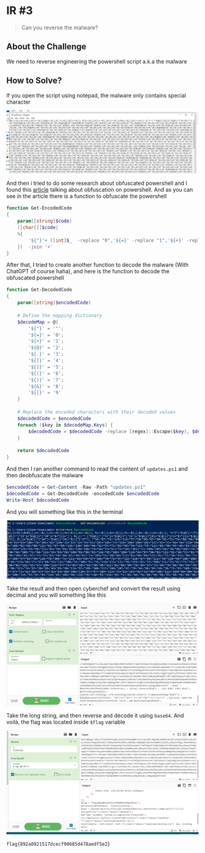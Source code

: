 # IR #3
> Can you reverse the malware?

## About the Challenge
We need to reverse engineering the powershell script a.k.a the malware

## How to Solve?
If you open the script using notepad, the malware only contains special character

![content](images/content.png)

And then i tried to do some research about obfuscated powershell and I found this [article](https://perl-users.jp/articles/advent-calendar/2010/sym/11) talking about obfuscation on powershell. And as you can see in the article there is a function to obfuscate the powershell

```powershell
function Get-EncodedCode
{
    param([string]$code)
    ([char[]]$code|
    %{
        '${"}'+ ([int]$_  -replace "0",'${=}' -replace "1",'${+}' -replace "2",'${@}' -replace "3",'${.}' -replace "4",'${[}' -replace "5",'${]}' -replace "6",'${(}' -replace "7",'${)}' -replace "8",'${&}' -replace "9",'${|}')
    })  -join '+'
}
```

After that, I tried to create another function to decode the malware (With ChatGPT of course haha), and here is the function to decode the obfuscated powershell

```powershell
function Get-DecodedCode
{
    param([string]$encodedCode)

    # Define the mapping dictionary
    $decodeMap = @{
        '${"}' = '"';
        '${=}' = '0';
        '${+}' = '1';
        '${@}' = '2';
        '${.}' = '3';
        '${[}' = '4';
        '${]}' = '5';
        '${(}' = '6';
        '${)}' = '7';
        '${&}' = '8';
        '${|}' = '9'
    }

    # Replace the encoded characters with their decoded values
    $decodedCode = $encodedCode
    foreach ($key in $decodeMap.Keys) {
        $decodedCode = $decodedCode -replace [regex]::Escape($key), $decodeMap[$key]
    }

    return $decodedCode
}
```

And then I ran another command to read the content of `updates.ps1` and then deobfuscate the malware

```powershell
$encodedCode = Get-Content -Raw -Path "updates.ps1"
$decodedCode = Get-DecodedCode -encodedCode $encodedCode
Write-Host $decodedCode
```

And you will something like this in the terminal

![deobfuscate](images/deobfuscate.png)

Take the result and then open cyberchef and convert the result using decimal and you will something like this

![cyberchef](images/cyberchef.png)

Take the long string, and then reverse and decode it using `base64`. And voilà, the flag was located inside `$flag` variable

![flag](images/flag.png)

```
flag{892a8921517dcecf90685d478aedf5e2}
```
